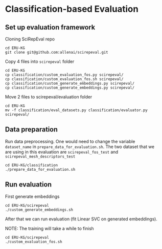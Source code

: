 # Classification-based Evaluation


## Set up evaluation framework
Cloning SciRepEval repo

```
cd ERU-KG
git clone git@github.com:allenai/scirepeval.git
```

Copy 4 files into `scirepeval` folder
```
cd ERU-KG
cp classification/custom_evaluation_fos.py scirepeval/
cp classification/custom_evaluation_fos.sh scirepeval/
cp classification/custom_generate_embeddings.py scirepeval/
cp classification/custom_generate_embeddings.py scirepeval/
```

Move 2 files to scirepeval/evaluation folder

```
cd ERU-KG
mv -f classification/eval_datasets.py classification/evaluator.py scirepeval/
```


## Data preparation
Run data preprocessing. One would need to change the variable `dataset_name` in `prepare_data_for_evaluation.sh`. The two dataset that we are using in this evaluation are `scirepeval_fos_test` and `scirepeval_mesh_descriptors_test`

```
cd ERU-KG/classification
./prepare_data_for_evaluation.sh
```

## Run evaluation
First generate embeddings

```
cd ERU-KG/scirepeval
./custom_generate_embeddings.sh
```

After that we can run evaluation (fit Linear SVC on generated embeddings). 

NOTE: The training will take a while to finish

```
cd ERU-KG/scirepeval
./custom_evaluation_fos.sh
```